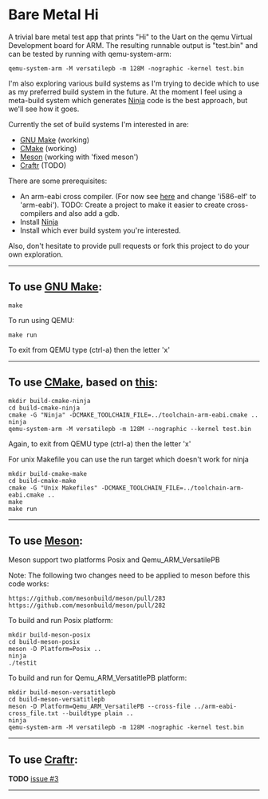 # Bare Metal Hi

A trivial bare metal test app that prints "Hi" to the Uart on the qemu Virtual
Development board for ARM. The resulting runnable output is "test.bin" and can
be tested by running with qemu-system-arm:
```
qemu-system-arm -M versatilepb -m 128M -nographic -kernel test.bin
```
I'm also exploring various build systems as I'm trying to decide which to use
as my preferred build system in the future. At the moment I feel using a
meta-build system which generates [Ninja](https://martine.github.io/ninja/) code
is the best approach, but we'll see how it goes.

Currently the set of build systems I'm interested in are:
* [GNU Make](https://www.gnu.org/software/make/) (working)
* [CMake](https://cmake.org) (working)
* [Meson](https://mesonbuild.com) (working with 'fixed meson')
* [Craftr](https://github.com/craftr-build/craftr) (TODO)

There are some prerequisites:
* An arm-eabi cross compiler. (For now see [here](https://github.com/winksaville/sortie-dopsys-myos)
and change 'i586-elf' to 'arm-eabi'). TODO: Create a project to make it easier to create
cross-compilers and also add a gdb.
* Install [Ninja](https://martine.github.io/ninja/)
* Install which ever build system you're interested.

Also, don't hesitate to provide pull requests or fork this project to
do your own exploration.
___
## To use [GNU Make](https://www.gnu.org/software/make/):
```
make
```
To run using QEMU:
```
make run
```
To exit from QEMU type (ctrl-a) then the letter 'x'
___
## To use [CMake](https://cmake.org/), based on [this](http://www.valvers.com/open-software/raspberry-pi/step03-bare-metal-programming-in-c-pt3/):
```
mkdir build-cmake-ninja
cd build-cmake-ninja
cmake -G "Ninja" -DCMAKE_TOOLCHAIN_FILE=../toolchain-arm-eabi.cmake ..
ninja
qemu-system-arm -M versatilepb -m 128M --nographic --kernel test.bin
```
Again, to exit from QEMU type (ctrl-a) then the letter 'x'

For unix Makefile you can use the run target which doesn't work for ninja
```
mkdir build-cmake-make
cd build-cmake-make
cmake -G "Unix Makefiles" -DCMAKE_TOOLCHAIN_FILE=../toolchain-arm-eabi.cmake ..
make
make run
```
___
## To use [Meson](https://mesonbuild.com):
Meson support two platforms Posix and Qemu_ARM_VersatilePB

Note: The following two changes need to be
applied to meson before this code works:
```
https://github.com/mesonbuild/meson/pull/283
https://github.com/mesonbuild/meson/pull/282
```
To build and run Posix platform:
```
mkdir build-meson-posix
cd build-meson-posix
meson -D Platform=Posix ..
ninja
./testit
```
To build and run for Qemu_ARM_VersatitlePB platform:
```
mkdir build-meson-versatitlepb
cd build-meson-versatitlepb
meson -D Platform=Qemu_ARM_VersatilePB --cross-file ../arm-eabi-cross_file.txt --buildtype plain ..
ninja
qemu-system-arm -M versatilepb -m 128M -nographic -kernel test.bin
```
___
## To use [Craftr](https://github.com/craftr-build/craftr):
**TODO** [issue #3](https://github.com/winksaville/baremetal-hi/issues/3)
___
